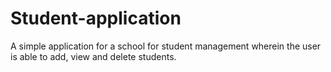 # Student-application
A simple application for a school  for student management wherein the user is able  to add, view and delete students.
